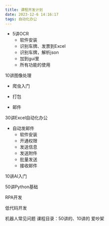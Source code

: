 ```yaml
---
title: 课程开发计划
date: 2023-12-6 14:16:17
tags: 自动化办公
---
```


- 5讲OCR
  - 软件安装
  - 识别车牌、发票到Excel
  - 识别车牌，解析json
  - 加到gui里
  - 所有功能的使用

10讲图像处理

- 爬虫入门

- 打包

- 邮件

30讲Excel自动化办公

- 自动发邮件
  - 软件安装
  - 开通权限
  - 发送信息
  - 发送附件
  - 批量发送
  - 接收邮件


10讲AI入门

50讲Python基础

RPA开发

低代码开发


机器人常见问题
课程目录：50讲的、10讲的
爱吵架